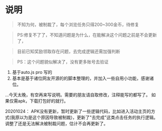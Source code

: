 # 说明
> 不知为何，被制裁了，每个浏览任务只得200~300金币，待修复

> PS:修复不了了，不知道问题是为什么，在能解决这个问题之前是不会更新了， 

> 目前已知奖励领取存在问题，去完成逻辑还需加强判断

> PS：这个问题貌似解决了，没有更多账号去验证

1. 基于auto.js pro 写的
2. 基本是基于诸位网友开源的的脚本整理的，并加入一些自用小功能，感谢诸位。

...今天太晚，有空再来写说明。需要的朋友请自取修改，注释能写的都写了。
如果仅需apk，下载打包好的就行。

20201024：
APK没有更新，暂时更新了一些逻辑代码，比如进入活动主页的方式(我原以为是这个原因导致被制裁)，更新了"去完成"这类点击任务的执行逻辑。
调整了还是无法解决被制裁问题，估计不会再更新了。